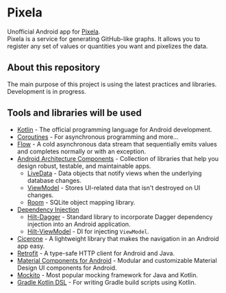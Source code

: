 # Pixela
Unofficial Android app for [Pixela](https://pixe.la/).  
Pixela is a service for generating GitHub-like graphs. It allows you to register any set of values or quantities you want and pixelizes the data.

## About this repository
The main purpose of this project is using the latest practices and libraries.  
Development is in progress.

## Tools and libraries will be used
- [Kotlin](https://kotlinlang.org/) - The official programming language for Android development.
- [Coroutines](https://kotlinlang.org/docs/reference/coroutines-overview.html) - For asynchronous programming and more...
- [Flow](https://kotlinlang.org/docs/reference/coroutines/flow.html) - A cold asynchronous data stream that sequentially emits values and completes normally or with an exception.
- [Android Architecture Components](https://developer.android.com/topic/libraries/architecture) - Collection of libraries that help you design robust, testable, and maintainable apps.
  - [LiveData](https://developer.android.com/topic/libraries/architecture/livedata) - Data objects that notify views when the underlying database changes.
  - [ViewModel](https://developer.android.com/topic/libraries/architecture/viewmodel) - Stores UI-related data that isn't destroyed on UI changes. 
  - [Room](https://developer.android.com/topic/libraries/architecture/room) - SQLite object mapping library.
- [Dependency Injection](https://developer.android.com/training/dependency-injection)
  - [Hilt-Dagger](https://dagger.dev/hilt/) - Standard library to incorporate Dagger dependency injection into an Android application.
  - [Hilt-ViewModel](https://developer.android.com/training/dependency-injection/hilt-jetpack) - DI for injecting `ViewModel`.
- [Cicerone](https://github.com/terrakok/Cicerone) - A lightweight library that makes the navigation in an Android app easy.
- [Retrofit](https://square.github.io/retrofit/) - A type-safe HTTP client for Android and Java.
- [Material Components for Android](https://github.com/material-components/material-components-android) - Modular and customizable Material Design UI components for Android.
- [Mockito](https://github.com/mockito/mockito) - Most popular mocking framework for Java and Kotlin.
- [Gradle Kotlin DSL](https://docs.gradle.org/current/userguide/kotlin_dsl.html) - For writing Gradle build scripts using Kotlin.
